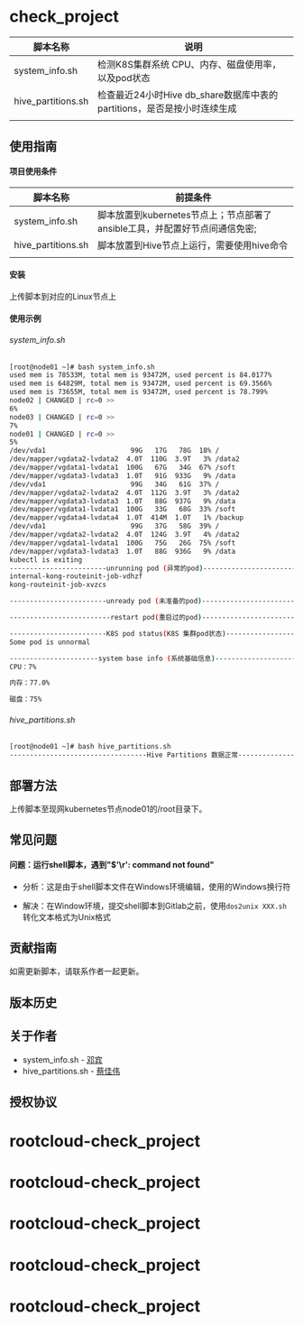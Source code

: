 # check_project
| 脚本名称           | 说明                                                         |
| ------------------ | ------------------------------------------------------------ |
| system_info.sh     | 检测K8S集群系统 CPU、内存、磁盘使用率，以及pod状态           |
| hive_partitions.sh | 检查最近24小时Hive db_share数据库中表的partitions，是否是按小时连续生成 |
|                    |                                                              |




## 使用指南

#### 项目使用条件

| 脚本名称           | 前提条件                                                     |
| ------------------ | ------------------------------------------------------------ |
| system_info.sh     | 脚本放置到kubernetes节点上；节点部署了ansible工具，并配置好节点间通信免密; |
| hive_partitions.sh | 脚本放置到Hive节点上运行，需要使用hive命令                   |
|                    |                                                              |

#### 安装

上传脚本到对应的Linux节点上



#### 使用示例

###### system_info.sh

~~~bash
[root@node01 ~]# bash system_info.sh
used mem is 78533M, total mem is 93472M, used percent is 84.0177%
used mem is 64829M, total mem is 93472M, used percent is 69.3566%
used mem is 73655M, total mem is 93472M, used percent is 78.799%
node02 | CHANGED | rc=0 >>
6%
node03 | CHANGED | rc=0 >>
7%
node01 | CHANGED | rc=0 >>
5%
/dev/vda1                     99G   17G   78G  18% /
/dev/mapper/vgdata2-lvdata2  4.0T  110G  3.9T   3% /data2
/dev/mapper/vgdata1-lvdata1  100G   67G   34G  67% /soft
/dev/mapper/vgdata3-lvdata3  1.0T   91G  933G   9% /data
/dev/vda1                     99G   34G   61G  37% /
/dev/mapper/vgdata2-lvdata2  4.0T  112G  3.9T   3% /data2
/dev/mapper/vgdata3-lvdata3  1.0T   88G  937G   9% /data
/dev/mapper/vgdata1-lvdata1  100G   33G   68G  33% /soft
/dev/mapper/vgdata4-lvdata4  1.0T  414M  1.0T   1% /backup
/dev/vda1                     99G   37G   58G  39% /
/dev/mapper/vgdata2-lvdata2  4.0T  124G  3.9T   4% /data2
/dev/mapper/vgdata1-lvdata1  100G   75G   26G  75% /soft
/dev/mapper/vgdata3-lvdata3  1.0T   88G  936G   9% /data
kubectl is exiting
------------------------unrunning pod (异常的pod)-----------------------------------
internal-kong-routeinit-job-vdhzf
kong-routeinit-job-xvzcs

------------------------unready pod (未准备的pod)-----------------------------------

-------------------------restart pod(重启过的pod)-----------------------------------

------------------------K8S pod status(K8S 集群pod状态)------------------------------
Some pod is unnormal

----------------------system base info (系统基础信息)-------------------------------
CPU：7%

内存：77.0%

磁盘：75%
~~~

###### hive_partitions.sh

~~~bash
[root@node01 ~]# bash hive_partitions.sh
----------------------------------Hive Partitions 数据正常-----------------------------------
~~~



## 部署方法

上传脚本至现网kubernetes节点node01的/root目录下。



## 常见问题

#### 问题：运行shell脚本，遇到"$'\r': command not found"

- 分析：这是由于shell脚本文件在Windows环境编辑，使用的Windows换行符

- 解决：在Window环境，提交shell脚本到Gitlab之前，使用`dos2unix XXX.sh`转化文本格式为Unix格式



## 贡献指南
如需更新脚本，请联系作者一起更新。




## 版本历史




## 关于作者

* system_info.sh - [邓宾](mailto:bin.deng@rootcloud.com)
* hive_partitions.sh - [蔡佳伟](mailto:jiawei.cai@rootcloud.com)



## 授权协议

# rootcloud-check_project
# rootcloud-check_project
# rootcloud-check_project
# rootcloud-check_project
# rootcloud-check_project
